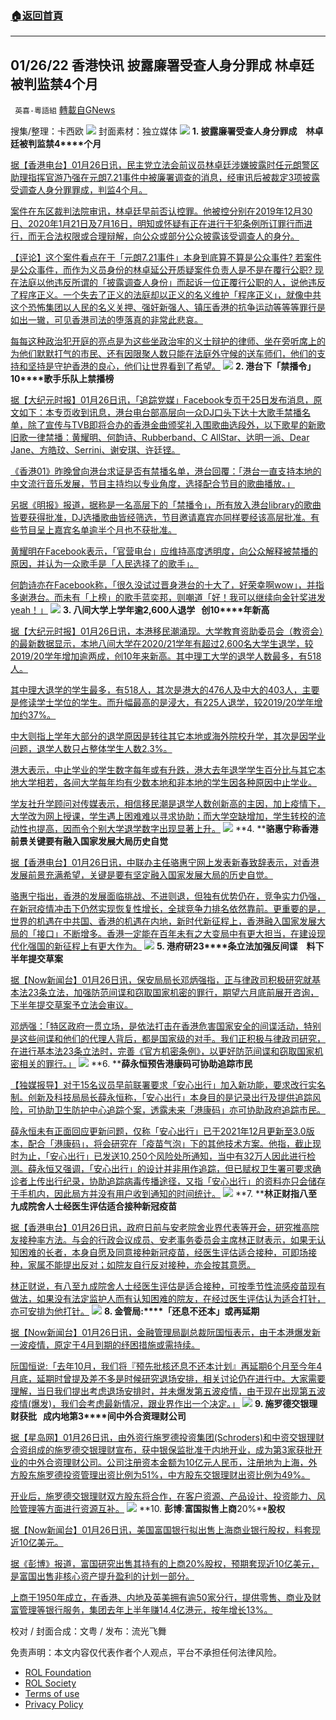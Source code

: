 ###  [:house:返回首頁](https://github.com/ourhimalayas/txt)
---


## 01/26/22 香港快讯 披露廉署受查人身分罪成 林卓廷被判监禁4个月
` 英喜-粵語組` [轉載自GNews](https://gnews.org/zh-hans/1913791/)

搜集/整理：卡西欧
![](https://assets.gnews.org/wp-content/uploads/2022/01/0126fenmian.jpg)
封面素材：独立媒体
![](https://assets.gnews.org/wp-content/uploads/2022/01/Screen-Shot-2022-01-26-at-9.12.40-AM.png)
**1. ****披露廉署受查人身分罪成　林卓廷被判监禁****4****个月**

[据【香港电台】01月26日讯，民主党立法会前议员林卓廷涉嫌披露时任元朗警区助理指挥官游乃强在元朗7.21事件中被廉署调查的消息，经审讯后被裁定3项披露受调查人身分罪罪成，判监4个月。](https://news.rthk.hk/rthk/ch/component/k2/1630661-20220126.htm)

[案件在东区裁判法院审讯，林卓廷早前否认控罪。他被控分别在2019年12月30日、2020年1月21日及7月16日，明知或怀疑有正在进行干犯条例所订罪行而进行，而无合法权限或合理辩解，向公众或部分公众披露该受调查人的身分。](https://news.rthk.hk/rthk/ch/component/k2/1630661-20220126.htm)

[【评论】这个案件看点在于「元朗7.21事件」本身到底算不算是公众事件? 若案件是公众事件，而作为义员身份的林卓延公开质疑案件负责人是不是在覆行公职? 现在法庭以他违反所谓的「披露调查人身份」而起诉一位正覆行公职的人，说他违反了程序正义。一个失去了正义的法庭却以正义的名义维护「程序正义」，就像中共这个恐怖集团以人民的名义关押、强奸新强人、镇压香港的抗争运动等等等罪行是如出一辙，可见香港司法的堕落真的非常此悲哀。](https://news.rthk.hk/rthk/ch/component/k2/1630661-20220126.htm)

[每每这种政治犯开庭的亮点是为这些坐政治牢的义士辩护的律师、坐在旁听席上的为他们默默打气的市民、还有因限聚人数只能在法庭外守候的送车师们，他们的支持和坚持是守护香港的良心，他们让世界看到了希望。](https://news.rthk.hk/rthk/ch/component/k2/1630661-20220126.htm)
![](https://assets.gnews.org/wp-content/uploads/2022/01/Screen-Shot-2022-01-26-at-9.12.49-AM.png)
**2. ****港台下「禁播令」**** 10****歌手乐队上禁播榜**

[据【大纪元时报】01月26日讯，「追踪党媒」Facebook专页于25日发布消息，原文如下：本专页收到讯息，港台电台部高层向一众DJ口头下达十大歌手禁播名单，除了宣传与TVB即将合办的香港金曲颁奖礼入围歌曲选段外，以下歌星的新歌旧歌一律禁播：黄耀明、何韵诗、Rubberband、C AllStar、达明一派、Dear Jane、方皓玟、Serrini、谢安琪、许廷铿。](https://hk.epochtimes.com/news/2022-01-26/47083120)

[《香港01》昨晚曾向港台求证是否有禁播名单，港台回覆：「港台一直支持本地的中文流行音乐发展，节目主持均以专业角度，选择配合节目的歌曲播放。」](https://hk.epochtimes.com/news/2022-01-26/47083120)

[另据《明报》报道，据称是一名高层下的「禁播令」，所有放入港台library的歌曲皆要获得批准，DJ选播歌曲皆经筛选，节目邀请嘉宾亦同样要经该高层批准。有些节目呈上嘉宾名单逾半个月也不获批准。](https://hk.epochtimes.com/news/2022-01-26/47083120)

[黄耀明在Facebook表示，「官营电台」应维持高度透明度，向公众解释被禁播的原因，并认为一众歌手是「人民选择了的歌手」。](https://hk.epochtimes.com/news/2022-01-26/47083120)

[何韵诗亦在Facebook称，「很久没试过晋身港台的十大了，好荣幸啊wow」，并指多谢港台。而未有「上榜」的歌手蓝奕邦，则嘲道「好！我可以继续向金针奖进发yeah！」](https://hk.epochtimes.com/news/2022-01-26/47083120)
![](https://assets.gnews.org/wp-content/uploads/2022/01/Screen-Shot-2022-01-26-at-9.13.00-AM.png)
**3. ****八间大学上学年逾****2,600****人退学****   ****创****10****年新高**

[据【大纪元时报】01月26日讯，本港移民潮涌现。大学教育资助委员会（教资会）的最新数据显示，本地八间大学在2020/21学年有超过2,600名大学生退学，较2019/20学年增加逾两成，创10年来新高。其中理工大学的退学人数最多，有518人。](https://hk.epochtimes.com/news/2022-01-26/54653670)

[其中理大退学的学生最多，有518人，其次是港大的476人及中大的403人，主要是修读学士学位的学生。而升幅最高的是浸大，有225人退学，较2019/20学年增加约37%。](https://hk.epochtimes.com/news/2022-01-26/54653670)

[中大则指上学年大部分的退学原因是转往其它本地或海外院校升学，其次是因学业问题，退学人数只占整体学生人数2.3%。](https://hk.epochtimes.com/news/2022-01-26/54653670)

[港大表示，中止学业的学生数字每年或有升跌，港大去年退学学生百分比与其它本地大学相若，各间大学每年均有少数本地和非本地的学生因各种原因中止学业。](https://hk.epochtimes.com/news/2022-01-26/54653670)

[学友社升学顾问对传媒表示，相信移民潮是退学人数创新高的主因，加上疫情下，大学改为网上授课，学生遇上困难难以寻求协助；而大学空缺增加，学生转校的流动性也提高，因而令个别大学退学数字出现显著上升。](https://hk.epochtimes.com/news/2022-01-26/54653670)
![](https://assets.gnews.org/wp-content/uploads/2022/01/Screen-Shot-2022-01-26-at-9.13.10-AM.png)
**4. ****骆惠宁称香港前景关键要有融入国家发展大局历史自觉**

[据【香港电台】01月26日讯，中联办主任骆惠宁网上发表新春致辞表示，对香港发展前景充满希望，关键是要有坚定融入国家发展大局的历史自觉。](https://news.rthk.hk/rthk/ch/component/k2/1630715-20220126.htm)

[骆惠宁指出，香港的发展面临挑战、不进则退，但独有优势仍在，竞争实力仍强，在新冠疫情冲击下仍然实现恢复性增长，全球竞争力排名依然靠前。更重要的是，世界的机遇在中共国、香港的机遇在内地，新时代新征程上，香港融入国家发展大局的「接口」不断增多。香港一定能在百年未有之大变局中有更大担当，在建设现代化强国的新征程上有更大作为。](https://news.rthk.hk/rthk/ch/component/k2/1630715-20220126.htm)
![](https://assets.gnews.org/wp-content/uploads/2022/01/Screen-Shot-2022-01-26-at-9.13.20-AM.png)
**5. ****港府研****23****条立法加强反间谍　料下半年提交草案**

[据【Now新闻台】01月26日讯，保安局局长邓炳强指，正与律政司积极研究就基本法23条立法，加强防范间谍和窃取国家机密的罪行，期望六月底前展开咨询，下半年提交草案予立法会审议。](https://news.now.com/home/local/player?newsId=464491)

[邓炳强：「特区政府一贯立场，是依法打击在香港危害国家安全的间谍活动，特别是这些间谍和他们的代理人背后，都是国家级的对手。我们正积极与律政司研究，在进行基本法23条立法时，完善《官方机密条例》，以更好防范间谍和窃取国家机密相关的罪行。」](https://news.now.com/home/local/player?newsId=464491)
![](https://assets.gnews.org/wp-content/uploads/2022/01/Screen-Shot-2022-01-26-at-9.13.29-AM.png)
**6. ****薛永恒预告港康码可协助追踪市民**

[【独媒报导】对于15名议员早前联署要求「安心出行」加入新功能，要求改行实名制。创新及科技局局长薛永恒称，「安心出行」本身目的是记录出行及提供追踪风险，可协助卫生防护中心追踪个案，透露未来「港康码」亦可协助政府追踪市民。](https://www.inmediahk.net/node/政經/薛永恒預告港康碼可協助追蹤市民)

[薛永恒未有正面回应更新问题，仅称「安心出行」已于2021年12月更新至3.0版本，配合「港康码」，将会研究在「疫苗气泡」下的其他技术方案。他指，截止现时为止，「安心出行」已发送10,250个风险处所通知，当中有32万人因此进行检测。薛永恒又强调，「安心出行」的设计并非用作追踪，但已赋权卫生署可要求确诊者上传出行纪录，协助追踪病毒传播途径，又指「安心出行」的资料亦只会储存于手机内，因此局方并没有用户收到通知的时间统计。](https://www.inmediahk.net/node/政經/薛永恒預告港康碼可協助追蹤市民)
![](https://assets.gnews.org/wp-content/uploads/2022/01/Screen-Shot-2022-01-26-at-9.13.38-AM.png)
**7. ****林正财指八至九成院舍人士经医生评估适合接种新冠疫苗**

[据【香港电台】01月26日讯，政府日前与安老院舍业界代表等开会，研究推高院友接种率方法。与会的行政会议成员、安老事务委员会主席林正财表示，如果无认知困难的长者，本身自愿及同意接种新冠疫苗，经医生评估适合接种，可即场接种，家属不能提出反对；如院友自行反对接种，亦会按其意愿。](https://news.rthk.hk/rthk/ch/component/k2/1630704-20220126.htm)

[林正财说，有八至九成院舍人士经医生评估是适合接种，可按季节性流感疫苗现有做法，如果没有法定监护人而有认知困难的院友，在经过医生评估认为适合打针，亦可安排为他打针。](https://news.rthk.hk/rthk/ch/component/k2/1630704-20220126.htm)
![](https://assets.gnews.org/wp-content/uploads/2022/01/Screen-Shot-2022-01-26-at-9.13.48-AM.png)
**8. ****金管局****:****「还息不还本」或再延期**

[据【Now新闻台】01月26日讯，金融管理局副总裁阮国恒表示，由于本港爆发新一波疫情，原定于4月到期的纾困措施或需持续。](https://news.now.com/home/finance/player?newsId=464537)

[阮国恒说:「去年10月，我们将『预先批核还息不还本计划』再延期6个月至今年4月底，延期时曾提及差不多是时候研究退场安排，相关讨论仍在进行中。大家需要理解，当日我们提出考虑退场安排时，并未爆发第五波疫情，由于现在出现第五波疫情(爆发)，我们会考虑最新情况，跟业界作出一个决定。」](https://news.now.com/home/finance/player?newsId=464537)
![](https://assets.gnews.org/wp-content/uploads/2022/01/Screen-Shot-2022-01-26-at-9.14.24-AM.png)
**9. ****施罗德交银理财获批****   ****成内地第****3****间中外合资理财公司**

[据【星岛网】01月26日讯，由外资行施罗德投资集团(Schroders)和中资交银理财合资组成的施罗德交银理财宣布，获中银保监批准于内地开业，成为第3家获批开业的中外合资理财公司。公司注册资本金额为10亿元人民币，注册地为上海，外方股东施罗德投资管理出资比例为51%，中方股东交银理财出资比例为49%。](https://std.stheadline.com/realtime/article/1802681/即時-金融-施羅德交銀理財獲批-成內地第3間中外合資理財公司)

[开业后，施罗德交银理财双方股东将合作，在客户资源、产品设计、投资能力、风险管理等方面进行资源互补。](https://std.stheadline.com/realtime/article/1802681/即時-金融-施羅德交銀理財獲批-成內地第3間中外合資理財公司)
![](https://assets.gnews.org/wp-content/uploads/2022/01/Screen-Shot-2022-01-26-at-9.14.36-AM.png)
**10. ****彭博****:****富国拟售上商****20%****股权**

[据【Now新闻台】01月26日讯，美国富国银行拟出售上海商业银行股权，料套现近10亿美元。](https://news.now.com/home/finance/player?newsId=464510)

[据《彭博》报道，富国研究出售其持有的上商20%股权，预期套现近10亿美元，是富国出售非核心资产提升盈利的计划一部分。](https://news.now.com/home/finance/player?newsId=464510)

[上商于1950年成立，在香港、内地及英美拥有逾50家分行，提供零售、商业及财富管理等银行服务，集团去年上半年赚14.4亿港元，按年增长13%。](https://news.now.com/home/finance/player?newsId=464510)

校对 / 封面合成：文粤 / 发布：流光飞舞

 

免责声明：本文内容仅代表作者个人观点，平台不承担任何法律风险。

- [ROL Foundation](https://rolfoundation.org/)
- [ROL Society](https://rolsociety.org/)
- [Terms of use](https://gnews.org/terms-of-use-3/)
- [Privacy Policy](https://gnews.org/privacy-policy/)
